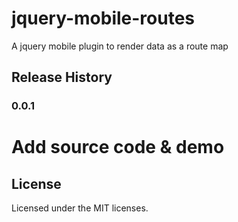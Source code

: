 jquery-mobile-routes
====================

A jquery mobile plugin to render data as a route map

## Release History

### 0.0.1
# Add source code & demo

## License
Licensed under the MIT licenses.